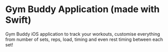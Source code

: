 # Gym Buddy Application (made with Swift)

Gym Buddy iOS application to track your workouts, customise everything from number of sets, reps, load, timing and even rest timing between each set!
